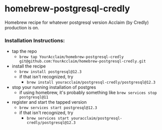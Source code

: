 # homebrew-postgresql-credly
Homebrew recipe for whatever postgresql version Acclaim (by Credly) production is on.

### Installation Instructions:
- tap the repo
    - `brew tap YourAcclaim/homebrew-postgresql-credly git@github.com:YourAcclaim/homebrew-postgresql-credly.git`
- install the recipe
    - `brew install postgresql@12.3`
    - if that isn't recognized, try
        - `brew install youracclaim/postgresql-credly/postgresql@12.3`
- stop your running installation of postgres
    - if using homebrew, it's probably something like `brew services stop postgresql@11`
- register and start the tapped version
    - `brew services start postgresql@12.3`
    - if that isn't recognized, try
        - `brew services start youracclaim/postgresql-credly/postgresql@12.3`
